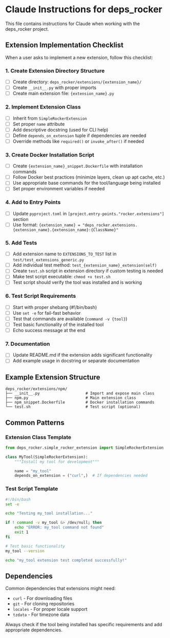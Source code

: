 # Claude Instructions for deps_rocker

This file contains instructions for Claude when working with the deps_rocker project.

## Extension Implementation Checklist

When a user asks to implement a new extension, follow this checklist:

### 1. **Create Extension Directory Structure**
- [ ] Create directory: `deps_rocker/extensions/{extension_name}/`
- [ ] Create `__init__.py` with proper imports
- [ ] Create main extension file: `{extension_name}.py`

### 2. **Implement Extension Class**
- [ ] Inherit from `SimpleRockerExtension`
- [ ] Set proper `name` attribute
- [ ] Add descriptive docstring (used for CLI help)
- [ ] Define `depends_on_extension` tuple if dependencies are needed
- [ ] Override methods like `required()` or `invoke_after()` if needed

### 3. **Create Docker Installation Script**
- [ ] Create `{extension_name}_snippet.Dockerfile` with installation commands
- [ ] Follow Docker best practices (minimize layers, clean up apt cache, etc.)
- [ ] Use appropriate base commands for the tool/language being installed
- [ ] Set proper environment variables if needed

### 4. **Add to Entry Points**
- [ ] Update `pyproject.toml` in `[project.entry-points."rocker.extensions"]` section
- [ ] Use format: `{extension_name} = "deps_rocker.extensions.{extension_name}.{extension_name}:{ClassName}"`

### 5. **Add Tests**
- [ ] Add extension name to `EXTENSIONS_TO_TEST` list in `test/test_extensions_generic.py`
- [ ] Add individual test method: `test_{extension_name}_extension(self)`
- [ ] Create `test.sh` script in extension directory if custom testing is needed
- [ ] Make test script executable: `chmod +x test.sh`
- [ ] Test script should verify the tool was installed and is working

### 6. **Test Script Requirements**
- [ ] Start with proper shebang (#!/bin/bash)
- [ ] Use `set -e` for fail-fast behavior
- [ ] Test that commands are available (`command -v {tool}`)
- [ ] Test basic functionality of the installed tool
- [ ] Echo success message at the end

### 7. **Documentation**
- [ ] Update README.md if the extension adds significant functionality
- [ ] Add example usage in docstring or separate documentation

## Example Extension Structure

```
deps_rocker/extensions/npm/
├── __init__.py                    # Import and expose main class
├── npm.py                         # Main extension class
├── npm_snippet.Dockerfile         # Docker installation commands
└── test.sh                        # Test script (optional)
```

## Common Patterns

### Extension Class Template
```python
from deps_rocker.simple_rocker_extension import SimpleRockerExtension

class MyTool(SimpleRockerExtension):
    """Install my tool for development"""

    name = "my_tool"
    depends_on_extension = ("curl",)  # If dependencies needed
```

### Test Script Template
```bash
#!/bin/bash
set -e

echo "Testing my_tool installation..."

if ! command -v my_tool &> /dev/null; then
    echo "ERROR: my_tool command not found"
    exit 1
fi

# Test basic functionality
my_tool --version

echo "my_tool extension test completed successfully!"
```

## Dependencies

Common dependencies that extensions might need:
- `curl` - For downloading files
- `git` - For cloning repositories
- `locales` - For proper locale support
- `tzdata` - For timezone data

Always check if the tool being installed has specific requirements and add appropriate dependencies.
